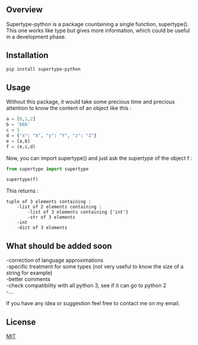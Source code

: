 ## Overview

Supertype-python is a package countaining a single function, supertype(). This one works like type but gives more information, which could be useful in a development phase.

## Installation

```bash
pip install supertype-python
```

## Usage

Without this package, it would take some precious time and precious attention to know the content of an object like this :

```python
a = [0,1,2]
b = 'bbb'
c = 5
d = {"x": "X", "y": "Y", "z": "Z"}
e = [a,b]
f = (e,c,d)
```
Now, you can import supertype() and just ask the supertype of the object f :
```python
from supertype import supertype

supertype(f)
```

This returns :

```
tuple of 3 elements containing :
    -list of 2 elements containing :
        -list of 3 elements containing {'int'}
        -str of 3 elements
    -int
    -dict of 3 elements
```

## What should be added soon

-correction of language approximations\
-specific treatment for some types (not very useful to know the size of a string for example)\
-better comments\
-check compatibility with all python 3, see if it can go to python 2\
-...

If you have any idea or suggestion feel free to contact me on my email.

## License
[MIT](https://choosealicense.com/licenses/mit/)
